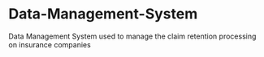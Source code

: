 # Data-Management-System
Data Management System used to manage the claim retention processing on insurance companies 
